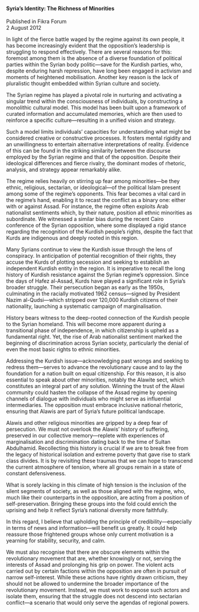 <h4>Syria’s Identity: The Richness of Minorities</h4>


Published in Fikra Forum
<br>
2 August 2012


In light of the fierce battle waged by the regime against its own people, it has become increasingly evident that the opposition’s leadership is struggling to respond effectively. There are several reasons for this: foremost among them is the absence of a diverse foundation of political parties within the Syrian body politic—save for the Kurdish parties, who, despite enduring harsh repression, have long been engaged in activism and moments of heightened mobilisation. Another key reason is the lack of pluralistic thought embedded within Syrian culture and society.

The Syrian regime has played a pivotal role in nurturing and activating a singular trend within the consciousness of individuals, by constructing a monolithic cultural model. This model has been built upon a framework of curated information and accumulated memories, which are then used to reinforce a specific culture—resulting in a unified vision and strategy.

Such a model limits individuals’ capacities for understanding what might be considered creative or constructive processes. It fosters mental rigidity and an unwillingness to entertain alternative interpretations of reality. Evidence of this can be found in the striking similarity between the discourse employed by the Syrian regime and that of the opposition. Despite their ideological differences and fierce rivalry, the dominant modes of rhetoric, analysis, and strategy appear remarkably alike.

The regime relies heavily on stirring up fear among minorities—be they ethnic, religious, sectarian, or ideological—of the political Islam present among some of the regime’s opponents. This fear becomes a vital card in the regime’s hand, enabling it to recast the conflict as a binary one: either with or against Assad. For instance, the regime often exploits Arab nationalist sentiments which, by their nature, position all ethnic minorities as subordinate. We witnessed a similar bias during the recent Cairo conference of the Syrian opposition, where some displayed a rigid stance regarding the recognition of the Kurdish people’s rights, despite the fact that Kurds are indigenous and deeply rooted in this region.

Many Syrians continue to view the Kurdish issue through the lens of conspiracy. In anticipation of potential recognition of their rights, they accuse the Kurds of plotting secession and seeking to establish an independent Kurdish entity in the region. It is imperative to recall the long history of Kurdish resistance against the Syrian regime’s oppression. Since the days of Hafez al-Assad, Kurds have played a significant role in Syria’s broader struggle. Their persecution began as early as the 1950s, culminating in the racially motivated 1962 census—signed by President Nazim al-Qudsi—which stripped over 120,000 Kurdish citizens of their nationality, launching a systematic campaign of marginalisation.

History bears witness to the deep-rooted connection of the Kurdish people to the Syrian homeland. This will become more apparent during a transitional phase of independence, in which citizenship is upheld as a fundamental right. Yet, the rise of Arab nationalist sentiment marked the beginning of discrimination across Syrian society, particularly the denial of even the most basic rights to ethnic minorities.

Addressing the Kurdish issue—acknowledging past wrongs and seeking to redress them—serves to advance the revolutionary cause and to lay the foundation for a nation built on equal citizenship. For this reason, it is also essential to speak about other minorities, notably the Alawite sect, which constitutes an integral part of any solution. Winning the trust of the Alawi community could hasten the collapse of the Assad regime by opening channels of dialogue with individuals who might serve as influential intermediaries. The opposition must embrace inclusive national rhetoric, ensuring that Alawis are part of Syria’s future political landscape.

Alawis and other religious minorities are gripped by a deep fear of persecution. We must not overlook the Alawis’ history of suffering, preserved in our collective memory—replete with experiences of marginalisation and discrimination dating back to the time of Sultan Abdulhamid. Recollecting this history is crucial if we are to break free from the legacy of historical isolation and extreme poverty that gave rise to stark class divides. It is by revisiting these traumas that we can hope to transcend the current atmosphere of tension, where all groups remain in a state of constant defensiveness.

What is sorely lacking in this climate of high tension is the inclusion of the silent segments of society, as well as those aligned with the regime, who, much like their counterparts in the opposition, are acting from a position of self-preservation. Bringing these groups into the fold could enrich the uprising and help it reflect Syria’s national diversity more faithfully.

In this regard, I believe that upholding the principle of credibility—especially in terms of news and information—will benefit us greatly. It could help reassure those frightened groups whose only current motivation is a yearning for stability, security, and calm.

We must also recognise that there are obscure elements within the revolutionary movement that are, whether knowingly or not, serving the interests of Assad and prolonging his grip on power. The violent acts carried out by certain factions within the opposition are often in pursuit of narrow self-interest. While these actions have rightly drawn criticism, they should not be allowed to undermine the broader importance of the revolutionary movement. Instead, we must work to expose such actors and isolate them, ensuring that the struggle does not descend into sectarian conflict—a scenario that would only serve the agendas of regional powers.
